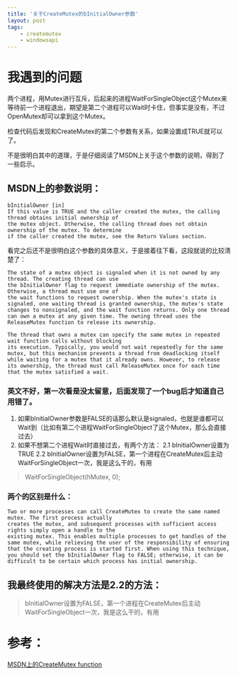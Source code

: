 ```yaml
---
title: '关于CreateMutex的bInitialOwner参数'
layout: post
tags:
    - createmutex
    - windowsapi
---
```


# 我遇到的问题
两个进程，用Mutex进行互斥，后起来的进程WaitForSingleObject这个Mutex来等待前一个进程退出，期望是第二个进程可以Wait时卡住，但事实是没有，不过OpenMutex却可以拿到这个Mutex。

检查代码后发现和CreateMutex的第二个参数有关系，如果设置成TRUE就可以了。

不是很明白其中的道理，于是仔细阅读了MSDN上关于这个参数的说明，得到了一些启示。

## MSDN上的参数说明：
```
bInitialOwner [in]
If this value is TRUE and the caller created the mutex, the calling thread obtains initial ownership of 
the mutex object. Otherwise, the calling thread does not obtain ownership of the mutex. To determine 
if the caller created the mutex, see the Return Values section.
```

看完之后还不是很明白这个参数的具体意义，于是接着往下看，这段就说的比较清楚了：

```
The state of a mutex object is signaled when it is not owned by any thread. The creating thread can use 
the bInitialOwner flag to request immediate ownership of the mutex. Otherwise, a thread must use one of 
the wait functions to request ownership. When the mutex's state is signaled, one waiting thread is granted ownership, the mutex's state changes to nonsignaled, and the wait function returns. Only one thread can own a mutex at any given time. The owning thread uses the ReleaseMutex function to release its ownership.

The thread that owns a mutex can specify the same mutex in repeated wait function calls without blocking 
its execution. Typically, you would not wait repeatedly for the same mutex, but this mechanism prevents a thread from deadlocking itself while waiting for a mutex that it already owns. However, to release its ownership, the thread must call ReleaseMutex once for each time that the mutex satisfied a wait.
```

### 英文不好，第一次看是没太留意，后面发现了一个bug后才知道自己用错了。
1. 如果bInitialOwner参数是FALSE的话那么默认是signaled，也就是谁都可以Wait到（比如有第二个进程WaitForSingleObject了这个Mutex，那么会直接过去）
2. 如果不想第二个进程Wait时直接过去，有两个方法：
2.1 bInitialOwner设置为TRUE
2.2 bInitialOwner设置为FALSE，第一个进程在CreateMutex后主动WaitForSingleObject一次，我是这么干的，有用

> WaitForSingleObject(hMutex, 0);

### 两个的区别是什么：

```
Two or more processes can call CreateMutex to create the same named mutex. The first process actually 
creates the mutex, and subsequent processes with sufficient access rights simply open a handle to the 
existing mutex. This enables multiple processes to get handles of the same mutex, while relieving the user of the responsibility of ensuring that the creating process is started first. When using this technique, you should set the bInitialOwner flag to FALSE; otherwise, it can be difficult to be certain which process has initial ownership.
```


## 我最终使用的解决方法是2.2的方法：

 > bInitialOwner设置为FALSE，第一个进程在CreateMutex后主动WaitForSingleObject一次，我是这么干的，有用


# 参考：
[MSDN上的CreateMutex function](http://msdn.microsoft.com/en-us/library/windows/desktop/ms682411.aspx)